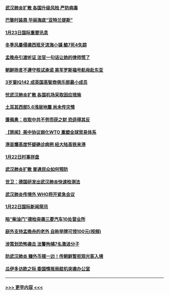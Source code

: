 #### [武汉肺炎扩散 各国升级风险 严防病毒](../pages/prog202/a102759400.md?t=01240511) 
#### [巴黎时装周 华丽海底“亚特兰提斯”](../pages/prog202/a102759217.md?t=01240511) 
#### [1月23日国际重要讯息](../pages/prog202/a102759199.md?t=01240511) 
#### [冬季风暴侵袭西班牙滨海小镇 酿7死4失踪](../pages/prog202/a102759119.md?t=01240511) 
#### [孟晚舟引渡听证 法官一句话让她的律师慌了](../pages/prog202/a102759060.md?t=01240511) 
#### [朝鲜扬言不遵守核试承诺 美军罗斯福号航母赴东亚](../pages/prog202/a102759001.md?t=01240511) 
#### [3岁童IQ142 成英国高智商俱乐部最小成员](../pages/prog202/a102758990.md?t=01240511) 
#### [忧武汉肺炎扩散 各国机场采取因应措施](../pages/prog202/a102758911.md?t=01240511) 
#### [土耳其西部5.6浅层地震 尚未传灾情](../pages/prog202/a102758903.md?t=01240511) 
#### [蓬佩奥：收取中共不劳而获之财 恐适得其反](../pages/prog202/a102758889.md?t=01240511) 
#### [【禁闻】美中协议弱化WTO 重塑全球贸易体系](../pages/prog202/a102758790.md?t=01240511) 
#### [港首爆高度怀疑确诊病例 经大陆高铁来港](../pages/prog202/a102758613.md?t=01240511) 
#### [1月22日时事拼盘](../pages/prog202/a102758615.md?t=01240511) 
#### [武汉肺炎扩散 普通民众如何预防](../pages/prog202/a102758504.md?t=01240511) 
#### [世卫：德国研发出武汉肺炎快速检测法](../pages/prog202/a102758495.md?t=01240511) 
#### [武汉肺炎传境外 WHO将开紧急会议](../pages/prog202/a102758437.md?t=01240511) 
#### [1月22日国际新闻简讯](../pages/prog202/a102758231.md?t=01240511) 
#### [陷“柴油门”德检突袭三菱汽车10处营业所](../pages/prog202/a102758165.md?t=01240511) 
#### [庭外支持孟晚舟的老外 自称举牌可领100元(视频)](../pages/prog202/a102758092.md?t=01240511) 
#### [涉策划恐怖袭击 法警拘捕7名激进分子](../pages/prog202/a102758069.md?t=01240511) 
#### [防武汉肺炎 赚外币摆一边！传朝鲜暂拒观光客入境](../pages/prog202/a102758019.md?t=01240511) 
#### [瓜伊多访欧之际 委国情报局趁机突袭办公室](../pages/prog202/a102757999.md?t=01240511) 

----
#### [ >>> 更早内容 <<< ](../indexes/prog202-earlier.md)
